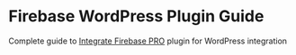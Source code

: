 # Firebase WordPress Plugin Guide

Complete guide to [Integrate Firebase PRO](https://techcater.com/) plugin for WordPress integration
